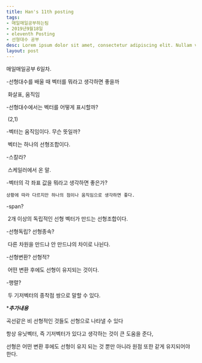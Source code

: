 ```yaml
---
title: Han's 11th posting
tags:
- 매일매일공부하는팀
- 2019년9월18일
- eleventh Posting
- 선형대수 공부
desc: Lorem ipsum dolor sit amet, consectetur adipiscing elit. Nullam vehicula gravida felis et dapibus.
layout: post
---
```


<!-- more -->
<!-- Mauris a molestie neque. Aliquam non malesuada nisi, a sodales purus. Nam molestie faucibus sapien eu euismod. Sed scelerisque ornare euismod. In tincidunt est vel pharetra convallis. Praesent vitae nisi odio.-->

매일매일공부 6일차.

-선형대수를 배울 때 벡터를 뭐라고 생각하면 좋을까

​	화살표, 움직임	

-선형대수에서는 벡터를 어떻게 표시할까?

​	(2,1)

-벡터는 움직임이다. 무슨 뜻일까?

​	벡터는 하나의 선형조합이다.

-스칼라?

​	스케일러에서 온 말.

-벡터의 각 좌표 값을 뭐라고 생각하면 좋은가?

 	상황에 따라 다르지만 하나의 점이나 움직임으로 생각하면 좋다.

-span?

​	2개 이상의 독립적인 선형 벡터가 만드는 선형조합이다.

-선형독립? 선형종속?

​	다른 차원을 만드냐 안 만드냐의 차이로 나뉜다.

-선형변환? 선형적?

​	어떤 변환 후에도 선형이 유지되는 것이다.

-행렬?

​	두 기저벡터의 종착점 쌍으로 말할 수 있다.

****추가내용***

곡선같은 비 선형적인 것들도 선형으로 나타낼 수 있다

항상 유닛벡터, 즉 기저벡터가 있다고 생각하는 것이 큰 도움을 준다,

선형은 어떤 변환 후에도 선형이 유지 되는 것 뿐만 아니라 원점 또한 같게 유지되어야 한다.